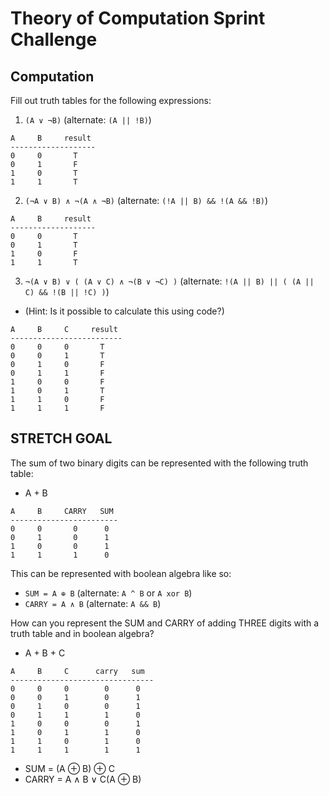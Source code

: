 # Theory of Computation Sprint Challenge

## Computation

Fill out truth tables for the following expressions:

1. `(A ∨ ¬B)` (alternate: `(A || !B)`)

```
A     B     result
-------------------
0     0       T
0     1       F
1     0       T
1     1       T
```

2. `(¬A ∨ B) ∧ ¬(A ∧ ¬B)` (alternate: `(!A || B) && !(A && !B)`)

```
A     B     result
-------------------
0     0       T
0     1       T
1     0       F
1     1       T
```

3. `¬(A ∨ B) ∨ ( (A ∨ C) ∧ ¬(B ∨ ¬C) )` (alternate: `!(A || B) || ( (A || C) && !(B || !C) )`)

- (Hint: Is it possible to calculate this using code?)

```
A     B     C     result
-------------------------
0     0     0       T
0     0     1       T
0     1     0       F
0     1     1       F
1     0     0       F
1     0     1       T
1     1     0       F
1     1     1       F
```

## STRETCH GOAL

The sum of two binary digits can be represented with the following truth table:

- A + B

```
A     B     CARRY   SUM
------------------------
0     0       0      0
0     1       0      1
1     0       0      1
1     1       1      0
```

This can be represented with boolean algebra like so:

- `SUM = A ⊕ B` (alternate: `A ^ B` or `A xor B`)
- `CARRY = A ∧ B` (alternate: `A && B`)

How can you represent the SUM and CARRY of adding THREE digits with a truth table and in boolean algebra?

- A + B + C

```
A     B     C      carry   sum
--------------------------------
0     0     0        0      0
0     0     1        0      1
0     1     0        0      1
0     1     1        1      0
1     0     0        0      1
1     0     1        1      0
1     1     0        1      0
1     1     1        1      1
```

- SUM = (A ⊕ B) ⊕ C
- CARRY = A ∧ B ∨ C(A ⊕ B)
